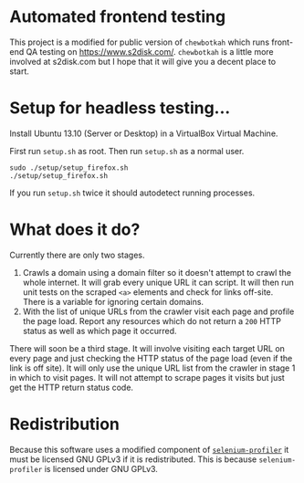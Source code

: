 # Automated frontend testing

This project is a modified for public version of `chewbotkah` which runs front-end QA testing on https://www.s2disk.com/.  `chewbotkah` is a little more involved at s2disk.com but I hope that it will give you a decent place to start.

# Setup for headless testing...

Install Ubuntu 13.10 (Server or Desktop) in a VirtualBox Virtual Machine.

First run `setup.sh` as root.  Then run `setup.sh` as a normal user.

    sudo ./setup/setup_firefox.sh
    ./setup/setup_firefox.sh

If you run `setup.sh` twice it should autodetect running processes.

# What does it do?

Currently there are only two stages.

1. Crawls a domain using a domain filter so it doesn't attempt to crawl the whole internet.  It will grab every unique URL it can script.  It will then run unit tests on the scraped `<a>` elements and check for links off-site.  There is a variable for ignoring certain domains.
2. With the list of unique URLs from the crawler visit each page and profile the page load.  Report any resources which do not return a `200` HTTP status as well as which page it occurred.

There will soon be a third stage.  It will involve visiting each target URL on every page and just checking the HTTP status of the page load (even if the link is off site).  It will only use the unique URL list from the crawler in stage 1 in which to visit pages.  It will not attempt to scrape pages it visits but just get the HTTP return status code.


# Redistribution

Because this software uses a modified component of [`selenium-profiler`](http://code.google.com/p/selenium-profiler/) it must be licensed GNU GPLv3 if it is redistributed.  This is because `selenium-profiler` is licensed under GNU GPLv3.
